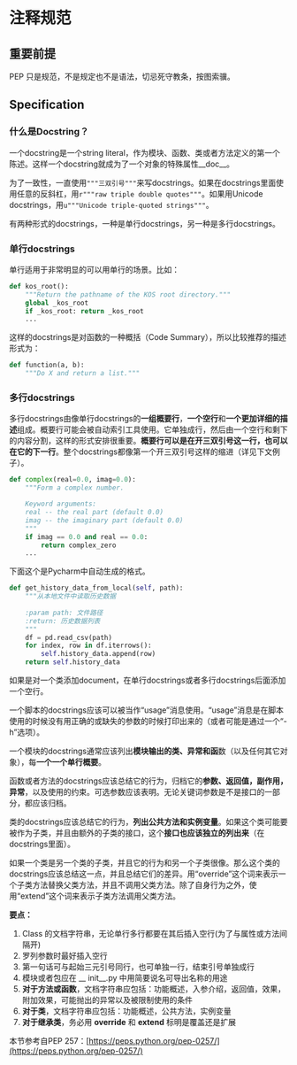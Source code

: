 # 注释规范

## 重要前提

PEP 只是规范，不是规定也不是语法，切忌死守教条，按图索骥。

## Specification <a href="#specification" id="specification"></a>

### 什么是Docstring？ <a href="#e4-bb-80-e4-b9-88-e6-98-afdocstring-ef-bc-9f" id="e4-bb-80-e4-b9-88-e6-98-afdocstring-ef-bc-9f"></a>

一个docstring是一个string literal，作为模块、函数、类或者方法定义的第一个陈述。这样一个docstring就成为了一个对象的特殊属性\_\_doc\_\_。

为了一致性，一直使用`"""三双引号"""`来写docstrings。如果在docstrings里面使用任意的反斜杠，用`r"""raw triple double quotes"""`。如果用Unicode docstrings，用`u"""Unicode triple-quoted strings"""`。

有两种形式的docstrings，一种是单行docstrings，另一种是多行docstrings。

### 单行docstrings <a href="#e5-8d-95-e8-a1-8cdocstrings" id="e5-8d-95-e8-a1-8cdocstrings"></a>

单行适用于非常明显的可以用单行的场景。比如：

```python
def kos_root():
    """Return the pathname of the KOS root directory."""
    global _kos_root
    if _kos_root: return _kos_root
    ...
```

这样的docstrings是对函数的一种概括（Code Summary），所以比较推荐的描述形式为：

```python
def function(a, b):
    """Do X and return a list."""
```

### 多行docstrings <a href="#e5-a4-9a-e8-a1-8cdocstrings" id="e5-a4-9a-e8-a1-8cdocstrings"></a>

多行docstrings由像单行docstrings的**一组概要行**，**一个空行**和**一个更加详细的描述**组成。概要行可能会被自动索引工具使用。它单独成行，然后由一个空行和剩下的内容分割，这样的形式安排很重要。**概要行可以是在开三双引号这一行，也可以在它的下一行**。整个docstrings都像第一个开三双引号这样的缩进（详见下文例子）。

```python
def complex(real=0.0, imag=0.0):
    """Form a complex number.

    Keyword arguments:
    real -- the real part (default 0.0)
    imag -- the imaginary part (default 0.0)
    """
    if imag == 0.0 and real == 0.0:
        return complex_zero
    ...
```

下面这个是Pycharm中自动生成的格式。

```python
def get_history_data_from_local(self, path):
    """从本地文件中读取历史数据
    
    :param path: 文件路径
    :return: 历史数据列表
    """
    df = pd.read_csv(path)
    for index, row in df.iterrows():
        self.history_data.append(row)
    return self.history_data
```

如果是对一个类添加document，在单行docstrings或者多行docstrings后面添加一个空行。

一个脚本的docstrings应该可以被当作“usage”消息使用。“usage”消息是在脚本使用的时候没有用正确的或缺失的参数的时候打印出来的（或者可能是通过一个“-h”选项）。

一个模块的docstrings通常应该列出**模块输出的类、异常和函**数（以及任何其它对象），每**一个一个单行概要**。

函数或者方法的docstrings应该总结它的行为，归档它的**参数、返回值，副作用，异常**，以及使用的约束。可选参数应该表明。无论关键词参数是不是接口的一部分，都应该归档。

类的docstrings应该总结它的行为，**列出公共方法和实例变量**。如果这个类可能要被作为子类，并且由额外的子类的接口，这个**接口也应该独立的列出来**（在docstrings里面）。

如果一个类是另一个类的子类，并且它的行为和另一个子类很像。那么这个类的docstrings应该总结这一点，并且总结它们的差异。用“override”这个词来表示一个子类方法替换父类方法，并且不调用父类方法。除了自身行为之外，使用“extend”这个词来表示子类方法调用父类方法。

**要点：**

1. Class 的文档字符串，无论单行多行都要在其后插入空行(为了与属性或方法间隔开)
2. 罗列参数时最好插入空行
3. 第一句话可与起始三元引号同行，也可单独一行，结束引号单独成行
4. 模块或者包应在 \_\_ init\_\_.py 中用简要说名可导出名称的用途
5. **对于方法或函数**，文档字符串应包括：功能概述，入参介绍，返回值，效果，附加效果，可能抛出的异常以及被限制使用的条件
6. **对于类**，文档字符串应包括：功能概述，公共方法，实例变量
7. **对于继承类**，务必用 **override** 和 **extend** 标明是覆盖还是扩展





本节参考自PEP 257：[https://peps.python.org/pep-0257/](https://peps.python.org/pep-0257/)
